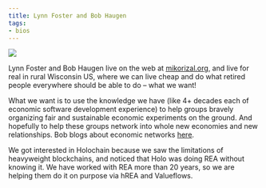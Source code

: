 ```yaml
---
title: Lynn Foster and Bob Haugen
tags:
- bios
---
```


![](/imgs/profilepic/lynn-bob.jpg)

Lynn Foster and Bob Haugen live on the web at [mikorizal.org](http://mikorizal.org), and live for real in rural Wisconsin US, where we can live cheap and do what retired people everywhere should be able to do – what we want!

What we want is to use the knowledge we have (like 4+ decades each of economic software development experience) to help groups bravely organizing fair and sustainable economic experiments on the ground. And hopefully to help these groups network into whole new economies and new relationships.  Bob blogs about economic networks [here](https://write.as/economic-networks/archive).

We got interested in Holochain because we saw the limitations of heavyweight blockchains, and noticed that Holo was doing REA without knowing it. We have worked with REA more than 20 years, so we are helping them do it on purpose via hREA and Valueflows.
